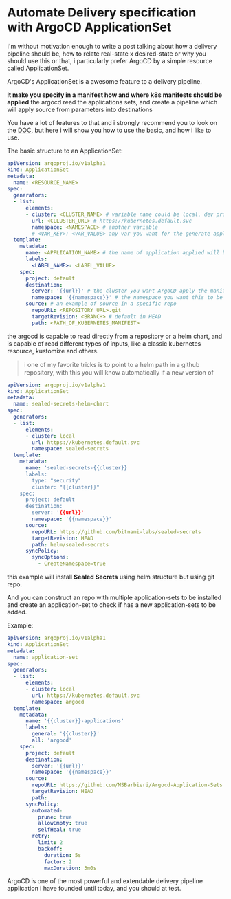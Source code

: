# Automate Delivery specification with ArgoCD ApplicationSet


I'm without motivation enough to write a post talking about how a delivery pipeline should be, how to relate real-state x desired-state or why you should use this or that, i particularly prefer ArgoCD by a simple resource called ApplicationSet. 


ArgoCD's ApplicationSet is a awesome feature to a delivery pipeline.

<b> it make you specify in a manifest how and where k8s manifests should be applied</b>
the argocd read the applications sets, and create a pipeline which will apply source from parameters into destinations

You have a lot of features to that and i strongly recommend you to look on the [DOC](https://argocd-applicationset.readthedocs.io/en/stable/), but here i will show you how to use the basic, and how i like to use.

The basic structure to an ApplicationSet:

``` yaml
apiVersion: argoproj.io/v1alpha1
kind: ApplicationSet
metadata:
  name: <RESOURCE_NAME>
spec:
  generators:
  - list:
      elements:
      - cluster: <CLUSTER_NAME> # variable name could be local, dev prod
        url: <CLLUSTER_URL> # https://kubernetes.default.svc
        namespace: <NAMESPACE> # another variable
        # <VAR_KEY>: <VAR_VALUE> any var you want for the generate application-set
  template:
    metadata:
      name: <APPLICATION_NAME> # the name of application applied will be local-appllications
      labels:
        <LABEL_NAME>: <LABEL_VALUE>
    spec:
      project: default
      destination:
        server: '{{url}}' # the cluster you want ArgoCD apply the manifest
        namespace: '{{namespace}}' # the namespace you want this to be applied
      source: # an example of source in a specific repo
        repoURL: <REPOSITORY URL>.git
        targetRevision: <BRANCH> # default in HEAD
        path: <PATH_OF_KUBERNETES_MANIFEST>
```

the argocd is capable to read directly from a repository or a helm chart, and is capable of read different types of inputs, like a classic kubernetes resource, kustomize and others.

> :information_source: one of my favorite tricks is to point to a helm path in a github repository, with this you will know automatically if a new version of 

``` yaml
apiVersion: argoproj.io/v1alpha1
kind: ApplicationSet
metadata:
  name: sealed-secrets-helm-chart
spec:
  generators:
  - list:
      elements:
      - cluster: local
        url: https://kubernetes.default.svc
        namespace: sealed-secrets
  template:
    metadata:
      name: 'sealed-secrets-{{cluster}}
      labels: 
        type: "security"
        cluster: "{{cluster}}"
    spec:
      project: default
      destination:
        server: '{{url}}'
        namespace: '{{namespace}}'
      source:
        repoURL: https://github.com/bitnami-labs/sealed-secrets
        targetRevision: HEAD
        path: helm/sealed-secrets
      syncPolicy:
        syncOptions:
          - CreateNamespace=true
```
this example will install <b>Sealed Secrets</b> using helm structure but using git repo.


And you can construct an repo with multiple application-sets to be installed and create an application-set to check if has a new application-sets to be added. 

Example:
```yaml
apiVersion: argoproj.io/v1alpha1
kind: ApplicationSet
metadata:
  name: application-set
spec:
  generators:
  - list:
      elements:
      - cluster: local
        url: https://kubernetes.default.svc
        namespace: argocd
  template:
    metadata:
      name: '{{cluster}}-applications'
      labels:
        general: '{{cluster}}'
        all: 'argocd'
    spec:
      project: default
      destination:
        server: '{{url}}'
        namespace: '{{namespace}}'
      source:
        repoURL: https://github.com/MSBarbieri/Argocd-Application-Sets.git
        targetRevision: HEAD
        path: .
      syncPolicy:
        automated:
          prune: true
          allowEmpty: true
          selfHeal: true
        retry:
          limit: 2
          backoff: 
            duration: 5s
            factor: 2
            maxDuration: 3m0s
```


ArgoCD is one of the most powerful and extendable delivery pipeline application i have founded until today, and you should at test.

